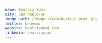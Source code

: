 ```yaml
---
name: Beatriz Yumi
city: São Paulo-SP
image_path: /images/team/beatriz_yumi.jpg
twitter: beayumi
website: beatrizyumi.com
linkedin: beatrizyumi
---
```

